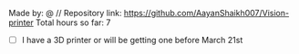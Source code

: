 Made by: @ // 
Repository link: https://github.com/AayanShaikh007/Vision-printer
Total hours so far: 7

- [ ] I have a 3D printer or will be getting one before March 21st
